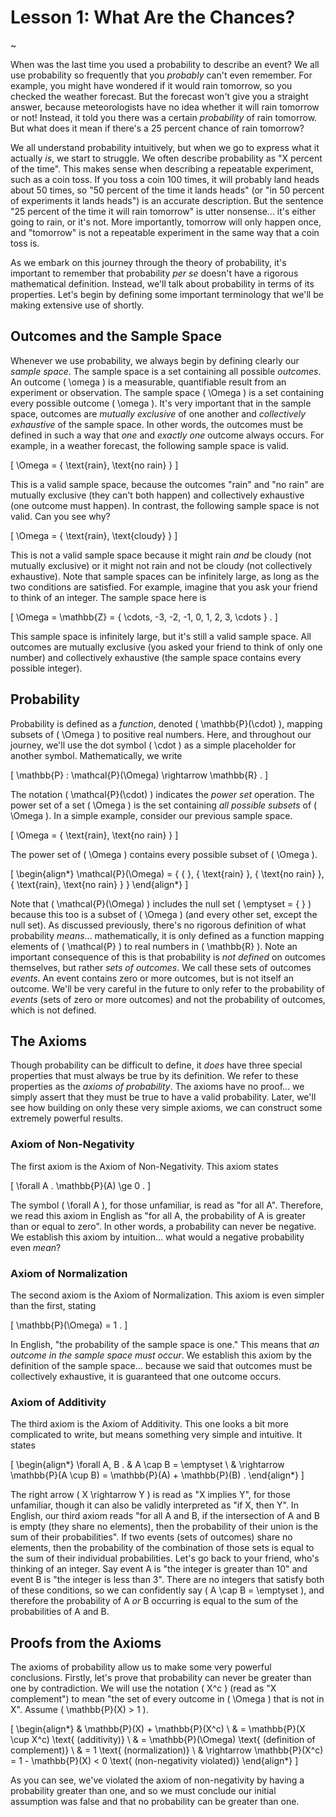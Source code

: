 # Lesson 1: What Are the Chances?

~

When was the last time you used a probability to describe an event?  We all use probability so frequently that you _probably_ can't even remember.  For example, you might have wondered if it would rain tomorrow, so you checked the weather forecast.  But the forecast won't give you a straight answer, because meteorologists have no idea whether it will rain tomorrow or not!  Instead, it told you there was a certain _probability_ of rain tomorrow.  But what does it mean if there's a 25 percent chance of rain tomorrow?

We all understand probability intuitively, but when we go to express what it actually _is_, we start to struggle.  We often describe probability as "X percent of the time".  This makes sense when describing a repeatable experiment, such as a coin toss.  If you toss a coin 100 times, it will probably land heads about 50 times, so "50 percent of the time it lands heads" (or "in 50 percent of experiments it lands heads") is an accurate description.  But the sentence "25 percent of the time it will rain tomorrow" is utter nonsense... it's either going to rain, or it's not.  More importantly, tomorrow will only happen once, and "tomorrow" is not a repeatable experiment in the same way that a coin toss is.

As we embark on this journey through the theory of probability, it's important to remember that probability _per se_ doesn't have a rigorous mathematical definition.  Instead, we'll talk about probability in terms of its properties.  Let's begin by defining some important terminology that we'll be making extensive use of shortly.

## Outcomes and the Sample Space

Whenever we use probability, we always begin by defining clearly our _sample space_.  The sample space is a set containing all possible _outcomes_.  An outcome \( \omega \) is a measurable, quantifiable result from an experiment or observation.  The sample space \( \Omega \) is a set containing every possible outcome \( \omega \).  It's very important that in the sample space, outcomes are _mutually exclusive_ of one another and _collectively exhaustive_ of the sample space.  In other words, the outcomes must be defined in such a way that _one_ and _exactly one_ outcome always occurs.  For example, in a weather forecast, the following sample space is valid.

\[ \Omega = \{ \text{rain}, \text{no rain} \} \]

This is a valid sample space, because the outcomes "rain" and "no rain" are mutually exclusive (they can't both happen) and collectively exhaustive (one outcome must happen).  In contrast, the following sample space is not valid.  Can you see why?

\[ \Omega = \{ \text{rain}, \text{cloudy} \} \]

This is not a valid sample space because it might rain _and_ be cloudy (not mutually exclusive) or it might not rain and not be cloudy (not collectively exhaustive).  Note that sample spaces can be infinitely large, as long as the two conditions are satisfied.  For example, imagine that you ask your friend to think of an integer.  The sample space here is

\[ \Omega = \mathbb{Z} = \{ \cdots, -3, -2, -1, 0, 1, 2, 3, \cdots \} . \]

This sample space is infinitely large, but it's still a valid sample space.  All outcomes are mutually exclusive (you asked your friend to think of only one number) and collectively exhaustive (the sample space contains every possible integer).

## Probability

Probability is defined as a _function_, denoted \( \mathbb{P}(\cdot) \), mapping subsets of \( \Omega \) to positive real numbers.  Here, and throughout our journey, we'll use the dot symbol \( \cdot \) as a simple placeholder for another symbol.  Mathematically, we write

\[ \mathbb{P} : \mathcal{P}(\Omega) \rightarrow \mathbb{R} . \]

The notation \( \mathcal{P}(\cdot) \) indicates the _power set_ operation.  The power set of a set \( \Omega \) is the set containing _all possible subsets_ of \( \Omega \).  In a simple example, consider our previous sample space.

\[ \Omega = \{ \text{rain}, \text{no rain} \} \]

The power set of \( \Omega \) contains every possible subset of \( \Omega \).

\[ \begin{align*} \mathcal{P}(\Omega) = \{ \{  \}, \{ \text{rain} \}, \{ \text{no rain} \}, \{ \text{rain}, \text{no rain} \} \} \end{align*} \]

Note that \( \mathcal{P}(\Omega) \) includes the null set \( \emptyset = \{ \} \) because this too is a subset of \( \Omega \) (and every other set, except the null set).  As discussed previously, there's no rigorous definition of what probability _means_... mathematically, it is only defined as a function mapping elements of \( \mathcal{P} \) to real numbers in \( \mathbb{R} \).  Note an important consequence of this is that probability is _not defined_ on outcomes themselves, but rather _sets of outcomes_.  We call these sets of outcomes _events_.  An event contains zero or more outcomes, but is not itself an outcome.  We'll be very careful in the future to only refer to the probability of _events_ (sets of zero or more outcomes) and not the probability of outcomes, which is not defined.

## The Axioms

Though probability can be difficult to define, it _does_ have three special properties that must always be true by its definition.  We refer to these properties as the _axioms of probability_.  The axioms have no proof... we simply assert that they must be true to have a valid probability.  Later, we'll see how building on only these very simple axioms, we can construct some extremely powerful results.

### Axiom of Non-Negativity

The first axiom is the Axiom of Non-Negativity.  This axiom states

\[ \forall A . \mathbb{P}(A) \ge 0 . \]

The symbol \( \forall A \), for those unfamiliar, is read as "for all A".  Therefore, we read this axiom in English as "for all A, the probability of A is greater than or equal to zero".  In other words, a probability can never be negative.  We establish this axiom by intuition... what would a negative probability even _mean_?

### Axiom of Normalization

The second axiom is the Axiom of Normalization.  This axiom is even simpler than the first, stating

\[ \mathbb{P}(\Omega) = 1 . \]

In English, "the probability of the sample space is one."  This means that _an outcome in the sample space must occur_.  We establish this axiom by the definition of the sample space... because we said that outcomes must be collectively exhaustive, it is guaranteed that one outcome occurs.

### Axiom of Additivity

The third axiom is the Axiom of Additivity.  This one looks a bit more complicated to write, but means something very simple and intuitive.  It states

\[ \begin{align*} \forall A, B . & A \cap B = \emptyset \\ & \rightarrow \mathbb{P}(A \cup B) = \mathbb{P}(A) + \mathbb{P}(B) . \end{align*} \]

The right arrow \( X \rightarrow Y \) is read as "X implies Y", for those unfamiliar, though it can also be validly interpreted as "if X, then Y".  In English, our third axiom reads "for all A and B, if the intersection of A and B is empty (they share no elements), then the probability of their union is the sum of their probabilities".  If two events (sets of outcomes) share no elements, then the probability of the combination of those sets is equal to the sum of their individual probabilities.  Let's go back to your friend, who's thinking of an integer.  Say event A is "the integer is greater than 10" and event B is "the integer is less than 3".  There are no integers that satisfy both of these conditions, so we can confidently say \( A \cap B = \emptyset \), and therefore the probability of A _or_ B occurring is equal to the sum of the probabilities of A and B.

## Proofs from the Axioms

The axioms of probability allow us to make some very powerful conclusions.  Firstly, let's prove that probability can never be greater than one by contradiction.  We will use the notation \( X^c \) (read as "X complement") to mean "the set of every outcome in \( \Omega \) that is not in X".  Assume \( \mathbb{P}(X) > 1 \).

\[ \begin{align*} & \mathbb{P}(X) + \mathbb{P}(X^c) \\ & = \mathbb{P}(X \cup X^c) \text{ (additivity)} \\ & = \mathbb{P}(\Omega) \text{ (definition of complement)} \\ & = 1 \text{ (normalization)} \\ & \rightarrow \mathbb{P}(X^c) = 1 - \mathbb{P}(X) < 0 \text{ (non-negativity violated)} \end{align*} \]

As you can see, we've violated the axiom of non-negativity by having a probability greater than one, and so we must conclude our initial assumption was false and that no probability can be greater than one.